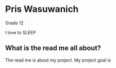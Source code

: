 # Pris Wasuwanich 

Grade 12 

I love to SLEEP

## What is the read me all about?

The read me is about my project. My project goal is 
